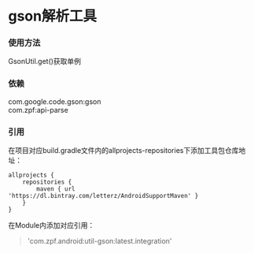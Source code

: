 gson解析工具
=========
### 使用方法
GsonUtil.get()获取单例
### 依赖
com.google.code.gson:gson<br>
com.zpf:api-parse
### 引用
在项目对应build.gradle文件内的allprojects-repositories下添加工具包仓库地址：
``````
allprojects {
    repositories {
        maven { url 'https://dl.bintray.com/letterz/AndroidSupportMaven' }
    }
}
``````
在Module内添加对应引用：
>'com.zpf.android:util-gson:latest.integration'